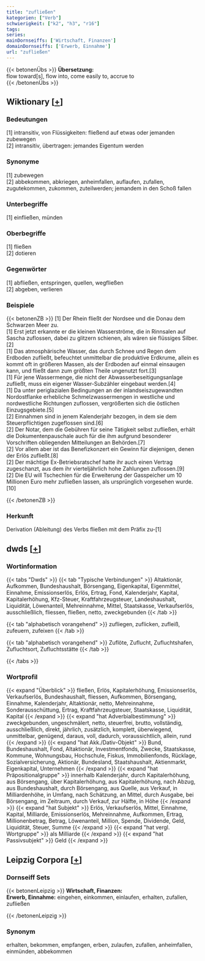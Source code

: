 ```yaml
---
title: "zufließen"
kategorien: ["Verb"]
schwierigkeit: ["k2", "h3", "r16"]
tags:
series:
mainDornseiffs: ['Wirtschaft, Finanzen']
domainDornseiffs: ['Erwerb, Einnahme']
url: "zufließen"
---
```


{{< betonenÜbs >}}
**Übersetzung:**  
flow toward[s], flow into, come easily to, accrue  to  
{{< /betonenÜbs >}}

## Wiktionary [[+](https://de.wiktionary.org/wiki/zufließen)]

### Bedeutungen
[1] intransitiv, von Flüssigkeiten: fließend auf etwas oder jemanden zubewegen  
[2] intransitiv, übertragen: jemandes Eigentum werden  

### Synonyme
[1] zubewegen  
[2] abbekommen, abkriegen, anheimfallen, auflaufen, zufallen, zugutekommen, zukommen, zuteilwerden; jemandem in den Schoß fallen  

### Unterbegriffe
[1] einfließen, münden  

### Oberbegriffe
[1] fließen  
[2] dotieren  

### Gegenwörter
[1] abfließen, entspringen, quellen, wegfließen  
[2] abgeben, verlieren  

### Beispiele
{{< betonenZB >}}
[1] Der Rhein fließt der Nordsee und die Donau dem Schwarzen Meer zu.  
[1] Erst jetzt erkannte er die kleinen Wasserströme, die in Rinnsalen auf Sascha zuflossen, dabei zu glitzern schienen, als wären sie flüssiges Silber.[2]  
[1] Das atmosphärische Wasser, das durch Schnee und Regen dem Erdboden zufließt, befeuchtet unmittelbar die produktive Erdkrume, allein es kommt oft in größeren Massen, als der Erdboden auf einmal einsaugen kann, und fließt dann zum größten Theile ungenutzt fort.[3]  
[1] Für jene Wassermenge, die nicht der Abwasserbeseitigungsanlage zufließt, muss ein eigener Wasser-Subzähler eingebaut werden.[4]  
[1] Da unter periglazialen Bedingungen an der inlandseiszugewandten Nordostflanke erhebliche Schmelzwassermengen in westliche und nordwestliche Richtungen zuflossen, vergrößerten sich die östlichen Einzugsgebiete.[5]  
[2] Einnahmen sind in jenem Kalenderjahr bezogen, in dem sie dem Steuerpflichtigen zugeflossen sind.[6]  
[2] Der Notar, dem die Gebühren für seine Tätigkeit selbst zufließen, erhält die Dokumentenpauschale auch für die ihm aufgrund besonderer Vorschriften obliegenden Mitteilungen an Behörden.[7]  
[2] Vor allem aber ist das Benefizkonzert ein Gewinn für diejenigen, denen der Erlös zufließt.[8]  
[2] Der mächtige Ex-Betriebsratschef hatte ihr auch einen Vertrag zugeschanzt, aus dem ihr vierteljährlich hohe Zahlungen zuflossen.[9]  
[2] Die EU will Tschechien für die Erweiterung der Gasspeicher um 10 Millionen Euro mehr zufließen lassen, als ursprünglich vorgesehen wurde.[10]  

{{< /betonenZB >}}
### Herkunft
Derivation (Ableitung) des Verbs fließen mit dem Präfix zu-[1]  



## dwds [[+](https://www.dwds.de/wb/zufließen)]

### Wortinformation
{{< tabs "Dwds" >}}
{{< tab "Typische Verbindungen" >}}
Altaktionär, Aufkommen, Bundeshaushalt, Börsengang, Eigenkapital, Eigenmittel, Einnahme, Emissionserlös, Erlös, Ertrag, Fond, Kalenderjahr, Kapital, Kapitalerhöhung, Kfz-Steuer, Kraftfahrzeugsteuer, Landeshaushalt, Liquidität, Löwenanteil, Mehreinnahme, Mittel, Staatskasse, Verkaufserlös, ausschließlich, fliessen, fließen, netto, zweckgebunden
{{< /tab >}}

{{< tab "alphabetisch vorangehend" >}}
zufliegen, zuflicken, zufleiß, zufeuern, zufeixen
{{< /tab >}}

{{< tab "alphabetisch vorangehend" >}}
Zuflöte, Zuflucht, Zufluchtshafen, Zufluchtsort, Zufluchtsstätte
{{< /tab >}}

{{< /tabs >}}

### Wortprofil
{{< expand "Überblick" >}} fließen, Erlös, Kapitalerhöhung, Emissionserlös, Verkaufserlös, Bundeshaushalt, fliessen, Aufkommen, Börsengang, Einnahme, Kalenderjahr, Altaktionär, netto, Mehreinnahme, Sonderausschüttung, Ertrag, Kraftfahrzeugsteuer, Staatskasse, Liquidität, Kapital {{< /expand >}}
{{< expand "hat Adverbialbestimmung" >}} zweckgebunden, ungeschmälert, netto, steuerfrei, brutto, vollständig, ausschließlich, direkt, jährlich, zusätzlich, komplett, überwiegend, unmittelbar, genügend, daraus, voll, dadurch, voraussichtlich, allein, rund {{< /expand >}}
{{< expand "hat Akk./Dativ-Objekt" >}} Bund, Bundeshaushalt, Fond, Altaktionär, Investmentfonds, Zwecke, Staatskasse, Kommune, Wohnungsbau, Hochschule, Fiskus, Immobilienfonds, Rücklage, Sozialversicherung, Aktionär, Bundesland, Staatshaushalt, Aktienmarkt, Eigenkapital, Unternehmen {{< /expand >}}
{{< expand "hat Präpositionalgruppe" >}} innerhalb Kalenderjahr, durch Kapitalerhöhung, aus Börsengang, über Kapitalerhöhung, aus Kapitalerhöhung, nach Abzug, aus Bundeshaushalt, durch Börsengang, aus Quelle, aus Verkauf, in Milliardenhöhe, in Umfang, nach Schätzung, an Mittel, durch Ausgabe, bei Börsengang, im Zeitraum, durch Verkauf, zur Hälfte, in Höhe {{< /expand >}}
{{< expand "hat Subjekt" >}} Erlös, Verkaufserlös, Mittel, Einnahme, Kapital, Milliarde, Emissionserlös, Mehreinnahme, Aufkommen, Ertrag, Millionenbetrag, Betrag, Löwenanteil, Million, Spende, Dividende, Geld, Liquidität, Steuer, Summe {{< /expand >}}
{{< expand "hat vergl. Wortgruppe" >}} als Milliarde {{< /expand >}}
{{< expand "hat Passivsubjekt" >}} Geld {{< /expand >}}

## Leipzig Corpora [[+](https://corpora.uni-leipzig.de/en/res?word=zufließen&corpusId=deu_newscrawl-public_2018)]

### Dornseiff Sets
{{< betonenLeipzig >}}
**Wirtschaft, Finanzen:**  
**Erwerb, Einnahme:** eingehen, einkommen, einlaufen, erhalten, zufallen, zufließen  

{{< /betonenLeipzig >}}

### Synonym
erhalten, bekommen, empfangen, erben, zulaufen, zufallen, anheimfallen, einmünden, abbekommen

